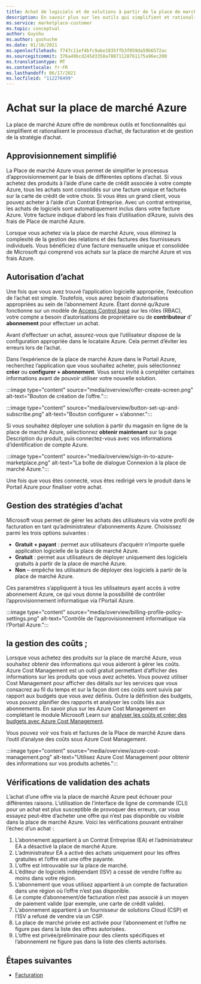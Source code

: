 ```yaml
---
title: Achat de logiciels et de solutions à partir de la place de marché Azure
description: En savoir plus sur les outils qui simplifient et rationalisent l’achat et la gestion de logiciels dans la place de marché Azure.
ms.service: marketplace-customer
ms.topic: conceptual
author: Guyshu
ms.author: gushuchm
ms.date: 01/18/2021
ms.openlocfilehash: f747c11ef4bfc9abe1035ffb3f059da59b6572ac
ms.sourcegitcommit: 376a49bcd245d3358a78871128761175a96ec200
ms.translationtype: MT
ms.contentlocale: fr-FR
ms.lasthandoff: 06/17/2021
ms.locfileid: "112276499"
---
```

# <a name="azure-marketplace-purchasing"></a>Achat sur la place de marché Azure

La place de marché Azure offre de nombreux outils et fonctionnalités qui simplifient et rationalisent le processus d’achat, de facturation et de gestion de la stratégie d’achat.

## <a name="simplified-procurement"></a>Approvisionnement simplifié

La Place de marché Azure vous permet de simplifier le processus d’approvisionnement par le biais de différentes options d’achat. Si vous achetez des produits à l’aide d’une carte de crédit associée à votre compte Azure, tous les achats sont consolidés sur une facture unique et facturés sur la carte de crédit de votre choix. Si vous êtes un grand client, vous pouvez acheter à l’aide d’un Contrat Entreprise. Avec un contrat entreprise, les achats de logiciels sont automatiquement inclus dans votre facture Azure. Votre facture indique d’abord les frais d’utilisation d’Azure, suivis des frais de Place de marché Azure.

Lorsque vous achetez via la place de marché Azure, vous éliminez la complexité de la gestion des relations et des factures des fournisseurs individuels. Vous bénéficiez d’une facture mensuelle unique et consolidée de Microsoft qui comprend vos achats sur la place de marché Azure et vos frais Azure.

## <a name="permission-to-purchase"></a>Autorisation d’achat

Une fois que vous avez trouvé l’application logicielle appropriée, l’exécution de l’achat est simple. Toutefois, vous aurez besoin d’autorisations appropriées au sein de l’abonnement Azure. Étant donné qu’Azure fonctionne sur un modèle de [Access Control basé](/azure/role-based-access-control/overview) sur les rôles (RBAC), votre compte a besoin d’autorisations de propriétaire ou de **contributeur** d' **abonnement** pour effectuer un achat.

Avant d’effectuer un achat, assurez-vous que l’utilisateur dispose de la configuration appropriée dans le locataire Azure. Cela permet d’éviter les erreurs lors de l’achat.

Dans l’expérience de la place de marché Azure dans le Portail Azure, recherchez l’application que vous souhaitez acheter, puis sélectionnez **créer** ou **configurer + abonnement**. Vous serez invité à compléter certaines informations avant de pouvoir utiliser votre nouvelle solution.

:::image type="content" source="media/overview/offer-create-screen.png" alt-text="Bouton de création de l’offre.":::

:::image type="content" source="media/overview/button-set-up-and-subscribe.png" alt-text="Bouton configurer + s’abonner.":::

Si vous souhaitez déployer une solution à partir du magasin en ligne de la place de marché Azure, sélectionnez **obtenir maintenant** sur la page Description du produit, puis connectez-vous avec vos informations d’identification de compte Azure.

:::image type="content" source="media/overview/sign-in-to-azure-marketplace.png" alt-text="La boîte de dialogue Connexion à la place de marché Azure.":::

Une fois que vous êtes connecté, vous êtes redirigé vers le produit dans le Portail Azure pour finaliser votre achat.

## <a name="purchase-policy-management"></a>Gestion des stratégies d’achat

Microsoft vous permet de gérer les achats des utilisateurs via votre profil de facturation en tant qu’administrateur d’abonnements Azure. Choisissez parmi les trois options suivantes :

- **Gratuit + payant** : permet aux utilisateurs d’acquérir n’importe quelle application logicielle de la place de marché Azure.
- **Gratuit** : permet aux utilisateurs de déployer uniquement des logiciels gratuits à partir de la place de marché Azure.
- **Non** – empêche les utilisateurs de déployer des logiciels à partir de la place de marché Azure.

Ces paramètres s’appliquent à tous les utilisateurs ayant accès à votre abonnement Azure, ce qui vous donne la possibilité de contrôler l’approvisionnement informatique via l’Portail Azure.

:::image type="content" source="media/overview/billing-profile-policy-settings.png" alt-text="Contrôle de l’approvisionnement informatique via l’Portail Azure.":::

## <a name="cost-management"></a>la gestion des coûts ;

Lorsque vous achetez des produits sur la place de marché Azure, vous souhaitez obtenir des informations qui vous aideront à gérer les coûts. Azure Cost Management est un outil gratuit permettant d’afficher des informations sur les produits que vous avez achetés. Vous pouvez utiliser Cost Management pour afficher des détails sur les services que vous consacrez au fil du temps et sur la façon dont ces coûts sont suivis par rapport aux budgets que vous avez définis. Outre la définition des budgets, vous pouvez planifier des rapports et analyser les coûts liés aux abonnements. En savoir plus sur les Azure Cost Management en complétant le module Microsoft Learn sur [analyser les coûts et créer des budgets avec Azure Cost Management](/learn/modules/analyze-costs-create-budgets-azure-cost-management/).

Vous pouvez voir vos frais et factures de la Place de marché Azure dans l’outil d’analyse des coûts sous Azure Cost Management.

:::image type="content" source="media/overview/azure-cost-management.png" alt-text="Utilisez Azure Cost Management pour obtenir des informations sur vos produits achetés.":::

## <a name="purchase-validation-checks"></a>Vérifications de validation des achats

L’achat d’une offre via la place de marché Azure peut échouer pour différentes raisons. L’utilisation de l’interface de ligne de commande (CLI) pour un achat est plus susceptible de provoquer des erreurs, car vous essayez peut-être d’acheter une offre qui n’est pas disponible ou visible dans la place de marché Azure. Voici les vérifications pouvant entraîner l’échec d’un achat :

1. L’abonnement appartient à un Contrat Entreprise (EA) et l’administrateur EA a désactivé la place de marché Azure.
1. L’administrateur EA a activé des achats uniquement pour les offres gratuites et l’offre est une offre payante.
1. L’offre est introuvable sur la place de marché.
1. L’éditeur de logiciels indépendant (ISV) a cessé de vendre l’offre au moins dans votre région.
1. L’abonnement que vous utilisez appartient à un compte de facturation dans une région où l’offre n’est pas disponible.
1. Le compte d’abonnement/de facturation n’est pas associé à un moyen de paiement valide (par exemple, une carte de crédit valide).
1. L’abonnement appartient à un fournisseur de solutions Cloud (CSP) et l’ISV a refusé de vendre via un CSP.
1. La place de marché privée est activée pour l’abonnement et l’offre ne figure pas dans la liste des offres autorisées.
1. L’offre est privée/préliminaire pour des clients spécifiques et l’abonnement ne figure pas dans la liste des clients autorisés.

## <a name="next-steps"></a>Étapes suivantes

- [Facturation](billing-invoicing.md)